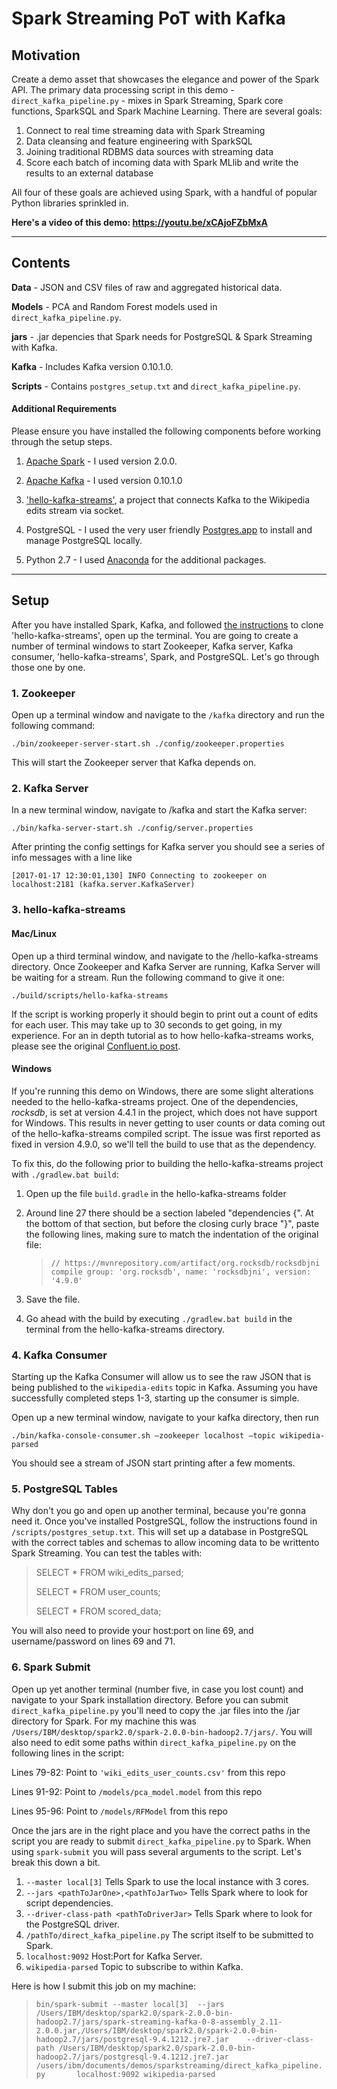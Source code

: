 # Spark Streaming PoT with Kafka

## Motivation

Create a demo asset that showcases the elegance and power of the Spark API.  The primary data processing script in this demo - `direct_kafka_pipeline.py` - mixes in Spark Streaming, Spark core functions, SparkSQL and Spark Machine Learning.  There are several goals:

1. Connect to real time streaming data with Spark Streaming
2. Data cleansing and feature engineering with SparkSQL
3. Joining traditional RDBMS data sources with streaming data
4. Score each batch of incoming data with Spark MLlib and write the results to an external database

All four of these goals are achieved using Spark, with a handful of popular Python libraries sprinkled in.

**Here's a video of this demo:  https://youtu.be/xCAjoFZbMxA**
______________

## Contents

**Data** - JSON and CSV files of raw and aggregated historical data.

**Models** - PCA and Random Forest models used in `direct_kafka_pipeline.py`.

**jars** - .jar depencies that Spark needs for PostgreSQL & Spark Streaming with Kafka.

**Kafka** - Includes Kafka version 0.10.1.0.

**Scripts** - Contains `postgres_setup.txt` and `direct_kafka_pipeline.py`.


#### Additional Requirements

Please ensure you have installed the following components before working through the setup steps.

1.  [Apache Spark](http://spark.apache.org/downloads.html) - I used version 2.0.0.

2.  [Apache Kafka](https://kafka.apache.org/downloads) - I used version 0.10.1.0

3.  ['hello-kafka-streams'](https://github.com/amient/hello-kafka-streams), a project that connects Kafka to the Wikipedia edits stream via socket.

4.  PostgreSQL - I used the very user friendly [Postgres.app](https://postgresapp.com/) to install and manage PostgreSQL locally.

5.  Python 2.7 - I used [Anaconda](https://www.continuum.io/downloads) for the additional packages.
_______________

## Setup 

After you have installed Spark, Kafka, and followed [the instructions](https://github.com/amient/hello-kafka-streams) to clone 'hello-kafka-streams', open up the terminal.  You are going to create a number of terminal windows to start Zookeeper, Kafka server, Kafka consumer, 'hello-kafka-streams', Spark, and PostgreSQL.  Let's go through those one by one.

### 1. Zookeeper 
Open up a terminal window and navigate to the `/kafka` directory and run the following command:

`./bin/zookeeper-server-start.sh ./config/zookeeper.properties`

This will start the Zookeeper server that Kafka depends on.


### 2. Kafka Server
In a new terminal window, navigate to /kafka and start the Kafka server:

`./bin/kafka-server-start.sh ./config/server.properties`

After printing the config settings for Kafka server you should see a series of info messages with a line like

`[2017-01-17 12:30:01,130] INFO Connecting to zookeeper on localhost:2181 (kafka.server.KafkaServer)`


### 3. hello-kafka-streams

#### Mac/Linux
Open up a third terminal window, and navigate to the /hello-kafka-streams directory.  Once Zookeeper and Kafka Server are running, Kafka Server will be waiting for a stream.  Run the following command to give it one:

`./build/scripts/hello-kafka-streams`

If the script is working properly it should begin to print out a count of edits for each user.  This may take up to 30 seconds to get going, in my experience.  For an in depth tutorial as to how hello-kafka-streams works, please see the original [Confluent.io post](https://www.confluent.io/blog/hello-world-kafka-connect-kafka-streams/).

#### Windows
If you're running this demo on Windows, there are some slight alterations needed to the hello-kafka-streams project. One of the dependencies, *rocksdb*, is set at version 4.4.1 in the project, which does not have support for Windows. This results in never getting to user counts or data coming out of the hello-kafka-streams compiled script. The issue was first reported as fixed in version 4.9.0, so we'll tell the build to use that as the dependency.
 
To fix this, do the following prior to building the hello-kafka-streams project with `./gradlew.bat build`:

1. Open up the file `build.gradle` in the hello-kafka-streams folder
2. Around line 27 there should be a section labeled "dependencies {". At the bottom of that section, but before the closing curly brace "}", paste the following lines, making sure to match the indentation of the original file:

    >`// https://mvnrepository.com/artifact/org.rocksdb/rocksdbjni
    compile group: 'org.rocksdb', name: 'rocksdbjni', version: '4.9.0'`
    
3. Save the file.
4. Go ahead with the build by executing
    `./gradlew.bat build`
    in the terminal from the hello-kafka-streams directory.


### 4. Kafka Consumer
Starting up the Kafka Consumer will allow us to see the raw JSON that is being published to the `wikipedia-edits` topic in Kafka.  Assuming you have successfully completed steps 1-3, starting up the consumer is simple.  

Open up a new terminal window, navigate to your kafka directory, then run

`./bin/kafka-console-consumer.sh —zookeeper localhost —topic wikipedia-parsed`

You should see a stream of JSON start printing after a few moments.


### 5. PostgreSQL Tables
Why don't you go and open up another terminal, because you're gonna need it. Once you've installed PostgreSQL, follow the instructions found in `/scripts/postgres_setup.txt`.  This will set up a database in PostgreSQL with the correct tables and schemas to allow incoming data to be writtento Spark Streaming.  You can test the tables with:

> SELECT * FROM wiki_edits_parsed;
>
> SELECT * FROM user_counts;
> 
> SELECT * FROM scored_data;

You will also need to provide your host:port on line 69, and username/password on lines 69 and 71.


### 6. Spark Submit
Open up yet another terminal (number five, in case you lost count) and navigate to your Spark installation directory.  Before you can submit `direct_kafka_pipeline.py` you'll need to copy the .jar files into the /jar directory for Spark.  For my machine this was `/Users/IBM/desktop/spark2.0/spark-2.0.0-bin-hadoop2.7/jars/`.  You will also need to edit some paths within `direct_kafka_pipeline.py` on the following lines in the script:

Lines 79-82:  Point to `'wiki_edits_user_counts.csv'` from this repo

Lines 91-92: Point to `/models/pca_model.model` from this repo 

Lines 95-96:  Point to `/models/RFModel` from this repo

Once the jars are in the right place and you have the correct paths in the script you are ready to submit `direct_kafka_pipeline.py` to Spark.   When using `spark-submit` you will pass several arguments to the script.  Let's break this down a bit.
 
 1. `--master local[3]` Tells Spark to use the local instance with 3 cores.
 2. `--jars <pathToJarOne>,<pathToJarTwo>` Tells Spark where to look for script dependencies.
 3. `--driver-class-path <pathToDriverJar>` Tells Spark where to look for the PostgreSQL driver.
 4. `/pathTo/direct_kafka_pipeline.py` The script itself to be submitted to Spark.
 5. `localhost:9092`  Host:Port for Kafka Server.
 6. `wikipedia-parsed` Topic to subscribe to within Kafka.

Here is how I submit this job on my machine:

 > `bin/spark-submit --master local[3]  --jars       /Users/IBM/desktop/spark2.0/spark-2.0.0-bin-hadoop2.7/jars/spark-streaming-kafka-0-8-assembly_2.11-2.0.0.jar,/Users/IBM/desktop/spark2.0/spark-2.0.0-bin-hadoop2.7/jars/postgresql-9.4.1212.jre7.jar    --driver-class-path /Users/IBM/desktop/spark2.0/spark-2.0.0-bin-hadoop2.7/jars/postgresql-9.4.1212.jre7.jar     /users/ibm/documents/demos/sparkstreaming/direct_kafka_pipeline.py       localhost:9092 wikipedia-parsed`
 

